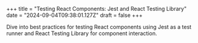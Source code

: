 +++
title = "Testing React Components: Jest and React Testing Library"
date = "2024-09-04T09:38:01.127Z"
draft = false
+++

Dive into best practices for testing React components using Jest as a test runner and React Testing Library for component interaction.
        